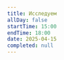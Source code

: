 ```yaml
---
title: Исследуем
allDay: false
startTime: 15:00
endTime: 18:00
date: 2025-04-15
completed: null
---
```

